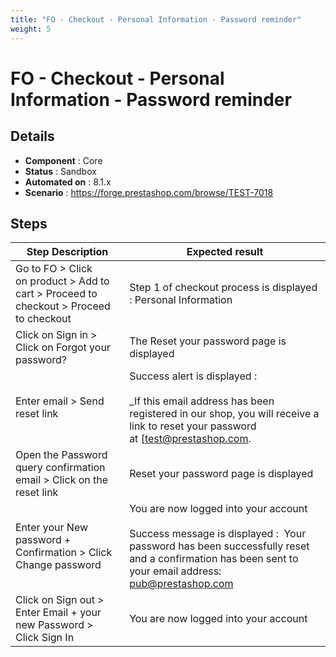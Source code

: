```yaml
---
title: "FO - Checkout - Personal Information - Password reminder"
weight: 5
---
```


# FO - Checkout - Personal Information - Password reminder
## Details
* **Component** : Core
* **Status** : Sandbox
* **Automated on** : 8.1.x
* **Scenario** : https://forge.prestashop.com/browse/TEST-7018

## Steps
| Step Description | Expected result |
| ----- | ----- |
| Go to FO > Click on product > Add to cart > Proceed to checkout > Proceed to checkout | Step 1 of checkout process is displayed : Personal Information |
| Click on Sign in > Click on Forgot your password? | The Reset your password page is displayed |
| Enter email > Send reset link | Success alert is displayed :<br><br>_If this email address has been registered in our shop, you will receive a link to reset your password at [test@prestashop.com.|mailto:test@prestashop.com.]_<br><br>An email "Password query confirmation should be received |
| Open the Password query confirmation email > Click on the reset link | Reset your password page is displayed |
| Enter your New password + Confirmation > Click Change password | You are now logged into your account<br><br>Success message is displayed :  Your password has been successfully reset and a confirmation has been sent to your email address: pub@prestashop.com |
| Click on Sign out > Enter Email + your new Password > Click Sign In | You are now logged into your account |
